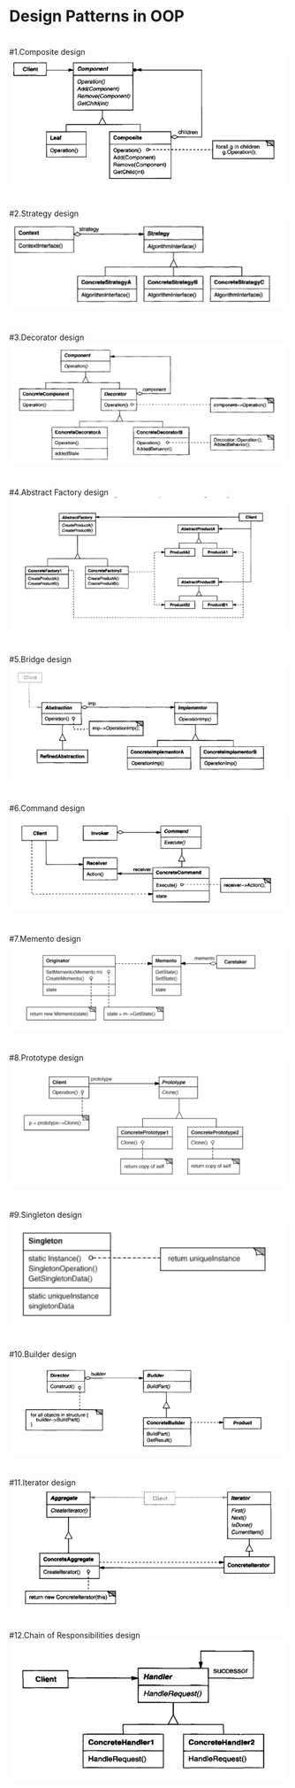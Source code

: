 # Design Patterns in OOP
#
#
#1.Composite design
![](images/composite.png)

#
#2.Strategy design
![](images/strategy.png)

#
#3.Decorator design
![](images/decorator.png)


#
#4.Abstract Factory design
![](images/abstract_factory.png)


#
#5.Bridge design
![](images/bridge.png)

#
#6.Command design
![](images/command.png)

#
#7.Memento design
![](images/memento.png)

#
#8.Prototype design
![](images/prototype.png)

#
#9.Singleton design
![](images/singleton.png)

#
#10.Builder design
![](images/builder.png)

#
#11.Iterator design
![](images/iterator.png)

#
#12.Chain of Responsibilities design
![](images/chain_of_responsibilities.png)

